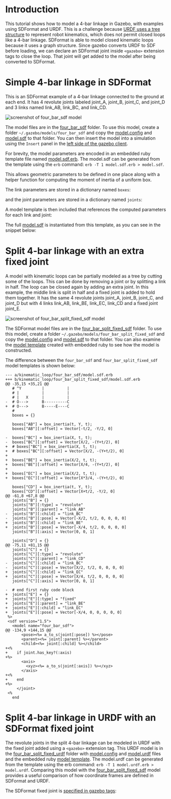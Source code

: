 # Introduction
This tutorial shows how to model a 4-bar linkage in Gazebo,
with examples using SDFormat and URDF.
This is a challenge because
[URDF uses a tree structure](http://wiki.ros.org/urdf/Tutorials/Create%20your%20own%20urdf%20file)
to represent robot kinematics,
which does not permit closed loops like a 4-bar linkage.
SDFormat is able to model closed kinematic loops
because it uses a graph structure.
Since gazebo converts URDF to SDF before loading,
we can declare an SDFormat joint inside `<gazebo>`
extension tags to close the loop.
That joint will get added to the model after being converted to SDFormat.


# Simple 4-bar linkage in SDFormat

This is an SDFormat example of a 4-bar linkage connected to the ground at each end.
It has 4 revolute joints labeled joint\_A, joint\_B, joint\_C, and joint\_D
and 3 links named link\_AB, link\_BC, and link\_CD.

![screenshot of four\_bar_sdf model](https://bytebucket.org/osrf/gazebo_tutorials/raw/kinematic_loop/kinematic_loop/four_bar.png)

The model files are in the [four\_bar_sdf](https://bitbucket.org/osrf/gazebo_tutorials/src/kinematic_loop/kinematic_loop/four_bar_sdf)
folder.
To use this model, create a folder `~/.gazebo/models/four_bar_sdf` and copy the
[model.config](https://bitbucket.org/osrf/gazebo_tutorials/raw/kinematic_loop/kinematic_loop/four_bar_sdf/model.config)
and
[model.sdf](https://bitbucket.org/osrf/gazebo_tutorials/raw/kinematic_loop/kinematic_loop/four_bar_sdf/model.sdf)
to that folder.
You can then insert the model into a simulation using the `Insert` panel
in the [left side of the gazebo client](http://gazebosim.org/tutorials?cat=guided_b&tut=guided_b2).

For brevity, the model parameters are encoded in an embedded ruby template file named
[model.sdf.erb](https://bitbucket.org/osrf/gazebo_tutorials/raw/kinematic_loop/kinematic_loop/four_bar_sdf/model.sdf.erb).
The model.sdf can be generated from the template using the `erb` command: `erb -T 1 model.sdf.erb > model.sdf`.

This allows geometric parameters to be defined in one place
along with a helper function for computing the moment of inertia of a uniform box.

<include lang='ruby' from='/  # Box dimensions/' to='/  # Points/' src='https://bitbucket.org/osrf/gazebo_tutorials/raw/kinematic_loop/kinematic_loop/four_bar_sdf/model.sdf.erb' />

The link parameters are stored in a dictionary named `boxes`:

<include lang='ruby' from='/  # Points/' to='/  # Revolute/' src='https://bitbucket.org/osrf/gazebo_tutorials/raw/kinematic_loop/kinematic_loop/four_bar_sdf/model.sdf.erb' />

and the joint parameters are stored in a dictionary named `joints`:

<include lang='ruby' from='/  # Revolute/' to='/  # end first ruby code block/' src='https://bitbucket.org/osrf/gazebo_tutorials/raw/kinematic_loop/kinematic_loop/four_bar_sdf/model.sdf.erb' />

A model template is then included that references the computed parameters
for each link and joint:

<include lang='xml' from='/.sdf version/' to='@/sdf.@' src='https://bitbucket.org/osrf/gazebo_tutorials/raw/kinematic_loop/kinematic_loop/four_bar_sdf/model.sdf.erb' />

The full [model.sdf](https://bitbucket.org/osrf/gazebo_tutorials/raw/kinematic_loop/kinematic_loop/four_bar_sdf/model.sdf)
is instantiated from this template, as you can see in the snippet below:

<include lang='xml' from='/    .link name="link_CD"./' to='/joint_B. type=.revolute../' src='https://bitbucket.org/osrf/gazebo_tutorials/raw/kinematic_loop/kinematic_loop/four_bar_sdf/model.sdf' />


# Split 4-bar linkage with an extra fixed joint

A model with kinematic loops can be partially modeled as a tree by
cutting some of the loops.
This can be done by removing a joint or by splitting a link
in half.
The loop can be closed again by adding an extra joint.
In this example, the middle link is split in half
and a fixed joint is added to hold them together.
It has the same 4 revolute joints joint\_A, joint\_B, joint\_C, and joint\_D
but with 4 links link\_AB, link\_BE, link\_EC, link\_CD
and a fixed joint joint\_E.

![screenshot of four\_bar\_split\_fixed_sdf model](https://bytebucket.org/osrf/gazebo_tutorials/raw/kinematic_loop/kinematic_loop/four_bar_split.png)

The SDFormat model files are in the [four\_bar\_split\_fixed_sdf](https://bitbucket.org/osrf/gazebo_tutorials/src/kinematic_loop/kinematic_loop/four_bar_split_fixed_sdf)
folder.
To use this model, create a folder `~/.gazebo/models/four_bar_split_fixed_sdf` and copy the
[model.config](https://bitbucket.org/osrf/gazebo_tutorials/raw/kinematic_loop/kinematic_loop/four_bar_split_fixed_sdf/model.config)
and
[model.sdf](https://bitbucket.org/osrf/gazebo_tutorials/raw/kinematic_loop/kinematic_loop/four_bar_split_fixed_sdf/model.sdf)
to that folder.
You can also examine the
[model template](https://bitbucket.org/osrf/gazebo_tutorials/raw/kinematic_loop/kinematic_loop/four_bar_split_fixed_sdf/model.sdf.erb)
created with embedded ruby to see how the model is constructed.

The difference between the `four_bar_sdf` and `four_bar_split_fixed_sdf`
model templates is shown below:

~~~
--- a/kinematic_loop/four_bar_sdf/model.sdf.erb
+++ b/kinematic_loop/four_bar_split_fixed_sdf/model.sdf.erb
@@ -35,15 +35,21 @@
   # ^Y         |          |
   # |          |          |
   # |   X      |          |
-  # O--->      B----------C
+  # O--->      B-----E----C
   #
   boxes = {}
 
   boxes["AB"] = box_inertia(t, Y, t);
   boxes["AB"][:offset] = Vector[-t/2, -Y/2, 0]
 
-  boxes["BC"] = box_inertia(X, t, t);
-  boxes["BC"][:offset] = Vector[X/2, -(Y+t/2), 0]
+  # boxes["BC"] = box_inertia(X, t, t);
+  # boxes["BC"][:offset] = Vector[X/2, -(Y+t/2), 0]
+
+  boxes["BE"] = box_inertia(X/2, t, t);
+  boxes["BE"][:offset] = Vector[X/4, -(Y+t/2), 0]
+
+  boxes["EC"] = box_inertia(X/2, t, t);
+  boxes["EC"][:offset] = Vector[X*3/4, -(Y+t/2), 0]
 
   boxes["CD"] = box_inertia(t, Y, t);
   boxes["CD"][:offset] = Vector[X+t/2, -Y/2, 0]
@@ -61,8 +67,8 @@
   joints["B"] = {}
   joints["B"][:type] = "revolute"
   joints["B"][:parent] = "link_AB"
-  joints["B"][:child] = "link_BC"
-  joints["B"][:pose] = Vector[-X/2, t/2, 0, 0, 0, 0]
+  joints["B"][:child] = "link_BE"
+  joints["B"][:pose] = Vector[-X/4, t/2, 0, 0, 0, 0]
   joints["B"][:axis] = Vector[0, 0, 1]
 
   joints["D"] = {}
@@ -75,11 +81,15 @@
   joints["C"] = {}
   joints["C"][:type] = "revolute"
   joints["C"][:parent] = "link_CD"
-  joints["C"][:child] = "link_BC"
-  joints["C"][:pose] = Vector[X/2, t/2, 0, 0, 0, 0]
+  joints["C"][:child] = "link_EC"
+  joints["C"][:pose] = Vector[X/4, t/2, 0, 0, 0, 0]
   joints["C"][:axis] = Vector[0, 0, 1]
 
-  # end first ruby code block
+  joints["E"] = {}
+  joints["E"][:type] = "fixed"
+  joints["E"][:parent] = "link_BE"
+  joints["E"][:child] = "link_EC"
+  joints["E"][:pose] = Vector[-X/4, 0, 0, 0, 0, 0]
 %>
 <sdf version="1.5">
   <model name="four_bar_sdf">
@@ -134,9 +144,15 @@
       <pose><%= a_to_s(joint[:pose]) %></pose>
       <parent><%= joint[:parent] %></parent>
       <child><%= joint[:child] %></child>
+<%
+    if joint.has_key?(:axis)
+%>
       <axis>
         <xyz><%= a_to_s(joint[:axis]) %></xyz>
       </axis>
+<%
+    end
+%>
     </joint>
 <%
   end
~~~

# Split 4-bar linkage in URDF with an SDFormat fixed joint

The revolute joints in the split 4-bar linkage can be modeled in URDF
with the fixed joint added using a `<gazebo>` extension tag.
This URDF model is in the
[four\_bar\_split\_fixed_urdf](https://bitbucket.org/osrf/gazebo_tutorials/src/kinematic_loop/kinematic_loop/four_bar_split_fixed_urdf)
folder with
[model.config](https://bitbucket.org/osrf/gazebo_tutorials/raw/kinematic_loop/kinematic_loop/four_bar_split_fixed_urdf/model.config)
and
[model.urdf](https://bitbucket.org/osrf/gazebo_tutorials/raw/kinematic_loop/kinematic_loop/four_bar_split_fixed_urdf/model.urdf)
files and the embedded ruby
[model template](https://bitbucket.org/osrf/gazebo_tutorials/raw/kinematic_loop/kinematic_loop/four_bar_split_fixed_urdf/model.urdf.erb).
The model.urdf can be generated from the template using the erb command: `erb -T 1 model.urdf.erb > model.urdf`.
Comparing this model with the
[four\_bar\_split\_fixed_sdf](https://bitbucket.org/osrf/gazebo_tutorials/src/kinematic_loop/kinematic_loop/four_bar_split_fixed_sdf)
model provides a useful comparison of how coordinate frames are defined in SDFormat and URDF.

The SDFormat fixed joint is
[specified in gazebo tags](https://bitbucket.org/osrf/gazebo_tutorials/raw/kinematic_loop/kinematic_loop/four_bar_split_fixed_urdf/model.urdf?at=kinematic_loop&fileviewer=file-view-default#model.urdf-149:158):

<include lang='xml' from='/  .!-- SDFormat/' src='https://bitbucket.org/osrf/gazebo_tutorials/raw/kinematic_loop/kinematic_loop/four_bar_split_fixed_urdf/model.urdf' />


